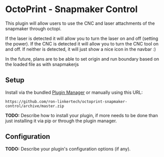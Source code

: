 # OctoPrint - Snapmaker Control

This plugin will allow users to use the CNC and laser attachments of the snapmaker through octopi.

If the laser is detected it will allow you to turn the laser on and off (setting the power). 
If the CNC is detected it will allow you to turn the CNC tool on and off.
If neither is detected, it will just show a nice icon in the navbar :)

In the future, plans are to be able to set origin and run boundary based on the loaded file as with snapmakerjs

## Setup

Install via the bundled [Plugin Manager](https://github.com/foosel/OctoPrint/wiki/Plugin:-Plugin-Manager)
or manually using this URL:

    https://github.com/ron-linkertech/octoprint-snapmaker-control/archive/master.zip

**TODO:** Describe how to install your plugin, if more needs to be done than just installing it via pip or through
the plugin manager.

## Configuration

**TODO:** Describe your plugin's configuration options (if any).
